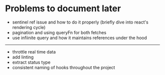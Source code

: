 # Problems to document later

- sentinel ref issue and how to do it properly (briefly dive into react's rendering cycle)
- pagination and using queryFn for both fetches
- use infiinite query and how it maintains references under the hood

---

- throttle real time data
- add linting
- extract status type
- consistent naming of hooks throughout the project
